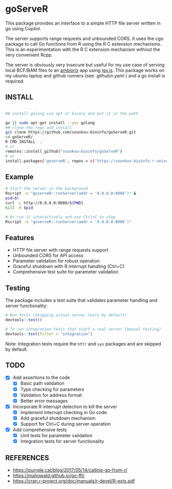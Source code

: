 # goServeR

This package provides an interface to a simple HTTP file server written in go using Copilot.

The server supports range requests and unbounded CORS. It uses the cgo package to call Go functions from R using the R C extension mechanisms. This is an experimentation with the R C extension mechanism without the very convenient Rcpp.

The server is obviously very insecure but useful for my use case of serving local BCF/BAM files to an [ambiorix](https://ambiorix.dev/) app using [igv.js](https://github.com/igvteam/igv.js). This package works on my ubuntu laptop and github runners (see .github/r.yaml ) and a go install is required.

## INSTALL

```bash

## install golang via apt or binary and put it in the path

go || sudo apt-get install --yes golang
## clone the repo and install
git clone https://github.com/sounkou-bioinfo/goServeR.git
cd goServeR/
R CMD INSTALL  .
# or
remotes::install_github("sounkou-bioinfo/goServeR")
# or 
install.packages('goserveR', repos = c('https://sounkou-bioinfo.r-universe.dev'))

```

## Example

```bash
# Start the server in the background
Rscript -e "goserveR::runServer(addr = '0.0.0.0:8080')" &
pid=$!
curl -L http://0.0.0.0:8080/${PWD}
kill -9 $pid

# Or run it interactively and use Ctrl+C to stop
Rscript -e "goserveR::runServer(addr = '0.0.0.0:8080')"
```

## Features

- HTTP file server with range requests support
- Unbounded CORS for API access
- Parameter validation for robust operation
- Graceful shutdown with R interrupt handling (Ctrl+C)
- Comprehensive test suite for parameter validation

## Testing

The package includes a test suite that validates parameter handling and server functionality:

```r
# Run tests (skipping actual server tests by default)
devtools::test()

# To run integration tests that start a real server (manual testing)
devtools::test(filter = "integration")
```

Note: Integration tests require the `httr` and `sys` packages and are skipped by default.

## TODO

- [x] Add assertions to the code
  - [x] Basic path validation
  - [x] Type checking for parameters
  - [x] Validation for address format
  - [x] Better error messages

- [x] Incorporate R interrupt detection to kill the server
  - [x] Implement interrupt checking in Go code
  - [x] Add graceful shutdown mechanism
  - [x] Support for Ctrl+C during server operation

- [x] Add comprehensive tests
  - [x] Unit tests for parameter validation
  - [x] Integration tests for server functionality

## REFERENCES

-   https://purrple.cat/blog/2017/05/14/calling-go-from-r/
-   https://mahowald.github.io/go-ffi/
-   https://cran.r-project.org/doc/manuals/r-devel/R-exts.pdf
